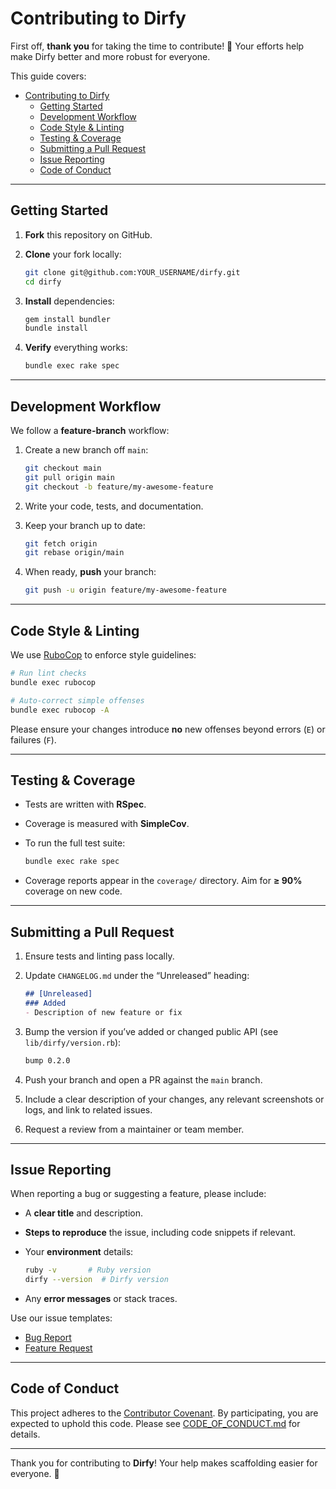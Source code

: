 # Contributing to Dirfy

First off, **thank you** for taking the time to contribute! 🎉 Your efforts help make Dirfy better and more robust for everyone.

This guide covers:

- [Contributing to Dirfy](#contributing-to-dirfy)
  - [Getting Started](#getting-started)
  - [Development Workflow](#development-workflow)
  - [Code Style \& Linting](#code-style--linting)
  - [Testing \& Coverage](#testing--coverage)
  - [Submitting a Pull Request](#submitting-a-pull-request)
  - [Issue Reporting](#issue-reporting)
  - [Code of Conduct](#code-of-conduct)

---

## Getting Started

1. **Fork** this repository on GitHub.  
2. **Clone** your fork locally:
   ```bash
   git clone git@github.com:YOUR_USERNAME/dirfy.git
   cd dirfy

3. **Install** dependencies:

   ```bash
   gem install bundler
   bundle install
   ```
4. **Verify** everything works:

   ```bash
   bundle exec rake spec
   ```

---

## Development Workflow

We follow a **feature-branch** workflow:

1. Create a new branch off `main`:

   ```bash
   git checkout main
   git pull origin main
   git checkout -b feature/my-awesome-feature
   ```
2. Write your code, tests, and documentation.
3. Keep your branch up to date:

   ```bash
   git fetch origin
   git rebase origin/main
   ```
4. When ready, **push** your branch:

   ```bash
   git push -u origin feature/my-awesome-feature
   ```

---

## Code Style & Linting

We use [RuboCop](https://github.com/rubocop/rubocop) to enforce style guidelines:

```bash
# Run lint checks
bundle exec rubocop

# Auto-correct simple offenses
bundle exec rubocop -A
```

Please ensure your changes introduce **no** new offenses beyond errors (`E`) or failures (`F`).

---

## Testing & Coverage

* Tests are written with **RSpec**.
* Coverage is measured with **SimpleCov**.
* To run the full test suite:

  ```bash
  bundle exec rake spec
  ```
* Coverage reports appear in the `coverage/` directory. Aim for **≥ 90%** coverage on new code.

---

## Submitting a Pull Request

1. Ensure tests and linting pass locally.
2. Update `CHANGELOG.md` under the “Unreleased” heading:

   ```markdown
   ## [Unreleased]
   ### Added
   - Description of new feature or fix
   ```
3. Bump the version if you’ve added or changed public API (see `lib/dirfy/version.rb`):

   ```bash
   bump 0.2.0
   ```
4. Push your branch and open a PR against the `main` branch.
5. Include a clear description of your changes, any relevant screenshots or logs, and link to related issues.
6. Request a review from a maintainer or team member.

---

## Issue Reporting

When reporting a bug or suggesting a feature, please include:

* A **clear title** and description.
* **Steps to reproduce** the issue, including code snippets if relevant.
* Your **environment** details:

  ```bash
  ruby -v       # Ruby version
  dirfy --version  # Dirfy version
  ```
* Any **error messages** or stack traces.

Use our issue templates:

* [Bug Report](.github/ISSUE_TEMPLATE/bug_report.md)
* [Feature Request](.github/ISSUE_TEMPLATE/feature_request.md)

---

## Code of Conduct

This project adheres to the [Contributor Covenant](https://www.contributor-covenant.org/).
By participating, you are expected to uphold this code. Please see [CODE\_OF\_CONDUCT.md](CODE_OF_CONDUCT.md) for details.

---

Thank you for contributing to **Dirfy**! Your help makes scaffolding easier for everyone. 🚀